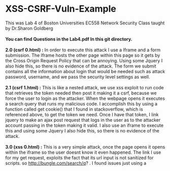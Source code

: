 # XSS-CSRF-Vuln-Example
This was Lab 4 of Boston Universities EC558 Network Security Class taught by Dr.Sharon Goldberg
<br><br>
**You can find Questions in the Lab4.pdf In this git directory.**
<br><br>
**2.0 (csrf 0.html) :**  In order to execute this attack I use a Iframe and a form submission. The Iframe hosts the other page within this page so it gets by the Cross Origin Request Policy that can be annoying. Using some Jquery I also hide this, so there is no evidence of the attack. The form we submit contains all the information about login that would be needed such as attack password, username, and we pass the security level settings as well.
<br><br>
**2.1 (csrf 1.html) :** This is like a nested attack, we use xss exploit to run code that retrieves the token needed then post it making it a csrf, because we force the user to login as the attacker. When the webpage opens it executes a search query that runs my malicious code. I accomplish this by using a function called get cookie() that I found in stackoverflow, which is referenced above, to get the token we need. Once I have that token, I link jquery to make an ajax post request that logs in the user as to the attacker account passing in the token making it valid. I also use an iframe to execute this and using some Jquery I also hide this, so there is no evidence of the attack.
<br><br>
**3.0 (xss 0.html) :** This is a very simple attack, once the page opens it opens within the iframe so the user doesnt know it even happened. The link I use for my get request, exploits the fact that its url input is not sanitized for scripts. so http://bungle.com/search/q? <add script content here>. I found issues just using a <script> tag so instead I used a <body onload=””> function to simply call an alert(document.cookie).
<br><br>
**3.1 (xss 1.html) :** Building on 3.0, I do everything the same except I use a <script> in this one. I run the netcat server with the following command ”nc -l -p 31337”, I ran into issues when I did not include the -p. inside the script tags, I link jquery so that I can execute a get request containing the document.cookie and send that to the server. I had issues figuring out how to close the connection so the server hangs once it receives this.
<br><br>
**3.2 and 3.3 (xss 2,3.html) :** I use the same attack to solve both 3.2 and 3.3. After some pondering and googling I found an interesting blog pointing to that because we remove ”script”, if we layer it such as <scriscriptpt>, the function removes the inside ”script” leaving us with just script which executes the attack. I used XMLHttpRequest() function here in order to avoid loading jQuery to do my post. I run the netcat server with the following command ”nc -l -p 31337” again as without the -p it doesn’t work on my local machine, I also had issues with setting the header to connection close, which you can see I do in the code but apparently is not supported and doesn’t actually execute.
